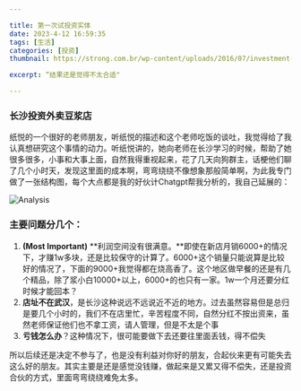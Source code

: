 ```yaml
---

title: 第一次试投资实体
date: 2023-4-12 16:59:35
tags: [生活]
categories: [投资]
thumbnail: https://strong.com.br/wp-content/uploads/2016/07/investment-strategies-chicago.jpg

excerpt: “结果还是觉得不太合适"

---
```


### 长沙投资外卖豆浆店

纸悦的一个很好的老师朋友，听纸悦的描述和这个老师吃饭的谈吐，我觉得给了我认真想研究这个事情的动力。听纸悦讲的，她向老师在长沙学习的时候，帮助了她很多很多，小事和大事上面，自然我得重视起来，花了几天向狗群主，话梗他们聊了几个小时天，发现这里面的成本啊，弯弯绕绕不像想象那般简单啊，为此我专门做了一张结构图，每个大点都是我的好伙计Chatgpt帮我分析的，我自己延展的：

![Analysis](./images/analysis.png "Analysis")

### 主要问题分几个：

1. **(Most Important)** **利润空间没有很满意。**即使在新店月销6000+的情况下，才赚1w多块，还是比较保守的计算了。6000+这个销量只能说算是比较好的情况了，下面的9000+我觉得都在烧高香了。这个地区做早餐的还是有几个精品，除了浆小白10000+以上，6000+的也只有一家。1w一个月还要分红时候才能回本？
2. **店址不在武汉**，是长沙这种说远不远说近不近的地方。过去虽然容易但是总归是要几个小时的，我们不在店里忙，辛苦程度不同，自然分红不按出资来，虽然老师保证他们也不拿工资，请人管理，但是不太是个事
3. **亏钱怎么办**？这种情况下，很可能要做下去还要往里面丢钱，得不偿失



所以后续还是决定不参与了，也是没有利益对你好的朋友，合起伙来更有可能失去这么好的朋友。其实主要是还是感觉没钱赚，做起来是又累又得不偿失，还是投资合伙的方式，里面弯弯绕绕难免太多。